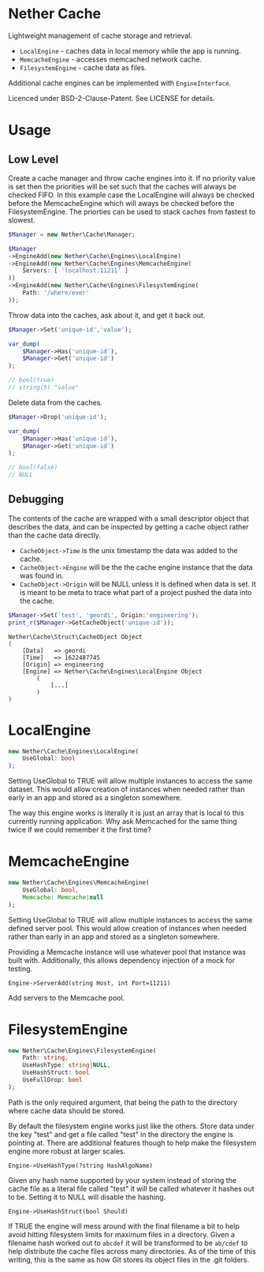 # Nether Cache

Lightweight management of cache storage and retrieval.

* `LocalEngine` - caches data in local memory while the app is running.
* `MemcacheEngine` - accesses memcached network cache.
* `FilesystemEngine` - cache data as files.

Additional cache engines can be implemented with `EngineInterface`.

Licenced under BSD-2-Clause-Patent. See LICENSE for details.

# Usage

## Low Level

Create a cache manager and throw cache engines into it. If no priority value is
set then the priorities will be set such that the caches will always be checked
FIFO. In this example case the LocalEngine will always be checked before the
MemcacheEngine which will aways be checked before the FilesystemEngine. The
priorties can be used to stack caches from fastest to slowest.

```php
$Manager = new Nether\Cache\Manager;

$Manager
->EngineAdd(new Nether\Cache\Engines\LocalEngine)
->EngineAdd(new Nether\Cache\Engines\MemcacheEngine(
	Servers: [ 'localhost:11211' ]
))
->EngineAdd(new Nether\Cache\Engines\FilesystemEngine(
	Path: '/where/ever'
));
```

Throw data into the caches, ask about it, and get it back out.

```php
$Manager->Set('unique-id','value');

var_dump(
	$Manager->Has('unique-id'),
	$Manager->Get('unique-id')
);

// bool(true)
// string(5) "value"
```

Delete data from the caches.

```php
$Manager->Drop('unique-id');

var_dump(
	$Manager->Has('unique-id'),
	$Manager->Get('unique-id')
);

// bool(false)
// NULL
```

## Debugging

The contents of the cache are wrapped with a small descriptor object that describes the data, and can be inspected by getting a cache object rather than the cache data directly.

* `CacheObject->Time` is the unix timestamp the data was added to the cache.
* `CacheObject->Engine` will be the the cache engine instance that the data was found in.
* `CacheObject->Origin` will be NULL unless it is defined when data is set. It is meant to be meta to trace what part of a project pushed the data into the cache.

```php
$Manager->Set('test', 'geordi', Origin:'engineering');
print_r($Manager->GetCacheObject('unique-id'));
```

```
Nether\Cache\Struct\CacheObject Object
(
	[Data]   => geordi
	[Time]   => 1622487745
	[Origin] => engineering
	[Engine] => Nether\Cache\Engines\LocalEngine Object
		(
			[...]
		)
)
```

# LocalEngine

```php
new Nether\Cache\Engines\LocalEngine(
	UseGlobal: bool
);
```

Setting UseGlobal to TRUE will allow multiple instances to access the same
dataset. This would allow creation of instances when needed rather than early
in an app and stored as a singleton somewhere.

The way this engine works is literally it is just an array that is local
to this currently running application. Why ask Memcached for the same thing
twice if we could remember it the first time?

# MemcacheEngine

```php
new Nether\Cache\Engines\MemcacheEngine(
	UseGlobal: bool,
	Memcache: Memcache|null
);
```

Setting UseGlobal to TRUE will allow multiple instances to access the same
defined server pool. This would allow creation of instances when needed rather
than early in an app and stored as a singleton somewhere.

Providing a Memcache instance will use whatever pool that instance was built
with. Additionally, this allows dependency injection of a mock for testing.

`Engine->ServerAdd(string Host, int Port=11211)`

Add servers to the Memcache pool.

# FilesystemEngine

```php
new Nether\Cache\Engines\FilesystemEngine(
	Path: string,
	UseHashType: string|NULL,
	UseHashStruct: bool
	UseFullDrop: bool
);
```

Path is the only required argument, that being the path to the directory where
cache data should be stored.

By default the filesystem engine works just like the others. Store data under
the key "test" and get a file called "test" in the directory the engine is
pointing at. There are additional features though to help make the filesystem
engine more robust at larger scales.

`Engine->UseHashType(?string HashAlgoName)`

Given any hash name supported by your system instead of storing the cache file
as a literal file called "test" it will be called whatever it hashes out to be.
Setting it to NULL will disable the hashing.

`Engine->UseHashStruct(bool Should)`

If TRUE the engine will mess around with the final filename a bit to help avoid
hitting filesystem limits for maximum files in a directory. Given a filename
hash worked out to `abcdef` it will be transformed to be `ab/cdef` to help
distribute the cache files across many directories. As of the time of this
writing, this is the same as how Git stores its object files in the .git
folders.

